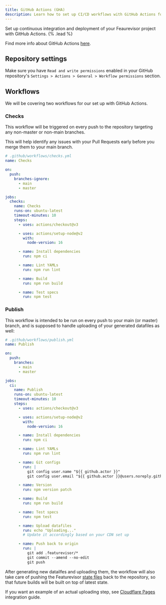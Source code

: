```yaml
---
title: GitHub Actions (GHA)
description: Learn how to set up CI/CD workflows with GitHub Actions for Featurevisor
---
```


Set up continuous integration and deployment of your Feaurevisor project with GitHub Actions. {% .lead %}

Find more info about GitHub Actions [here](https://github.com/features/actions).

## Repository settings

Make sure you have `Read and write permissions` enabled in your GitHub repository's `Settings > Actions > General > Workflow permissions` section.

## Workflows

We will be covering two workflows for our set up with GitHub Actions.

### Checks

This workflow will be triggered on every push to the repository targeting any non-master or non-main branches.

This will help identify any issues with your Pull Requests early before you merge them to your main branch.

```yml
# .github/workflows/checks.yml
name: Checks

on:
  push:
    branches-ignore:
      - main
      - master

jobs:
  checks:
    name: Checks
    runs-on: ubuntu-latest
    timeout-minutes: 10
    steps:
      - uses: actions/checkout@v3

      - uses: actions/setup-node@v2
        with:
          node-version: 16

      - name: Install dependencies
        run: npm ci

      - name: Lint YAMLs
        run: npm run lint

      - name: Build
        run: npm run build

      - name: Test specs
        run: npm test
```

### Publish

This workflow is intended to be run on every push to your main (or master) branch, and is supposed to handle uploading of your generated datafiles as well:

```yml
# .github/workflows/publish.yml
name: Publish

on:
  push:
    branches:
      - main
      - master

jobs:
  ci:
    name: Publish
    runs-on: ubuntu-latest
    timeout-minutes: 10
    steps:
      - uses: actions/checkout@v3

      - uses: actions/setup-node@v2
        with:
          node-version: 16

      - name: Install dependencies
        run: npm ci

      - name: Lint YAMLs
        run: npm run lint

      - name: Git configs
        run: |
          git config user.name "${{ github.actor }}"
          git config user.email "${{ github.actor }}@users.noreply.github.com"

      - name: Version
        run: npm version patch

      - name: Build
        run: npm run build

      - name: Test specs
        run: npm test

      - name: Upload datafiles
        run: echo "Uploading..."
        # Update it accordingly based on your CDN set up

      - name: Push back to origin
        run: |
          git add .featurevisor/*
          git commit --amend --no-edit
          git push
```

After generating new datailfes and uploading them, the workflow will also take care of pushing the Featurevisor [state files](/docs/state-files) back to the repository, so that future builds will be built on top of latest state.

If you want an example of an actual uploading step, see [Cloudflare Pages](/docs/integrations/cloudflare-pages/) integration guide.
